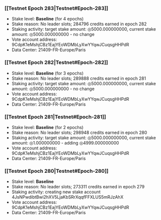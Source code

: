 ### [[Testnet Epoch 283|Testnet#Epoch-283]]
* Stake level: **Baseline** (for 4 epochs)
* Stake reason: No leader slots; 284796 credits earned in epoch 282
* Staking activity: target stake amount: ◎5000.000000000, current stake amount: ◎5000.000000000 - no change
* Vote account address: 9CdpK1eMshjCBz1EajYEoWDMbLyXwYYqwJCuqsgHHPdR
* Data Center: 21409-FR-Europe/Paris
### [[Testnet Epoch 282|Testnet#Epoch-282]]
* Stake level: **Baseline** (for 3 epochs)
* Stake reason: No leader slots; 289888 credits earned in epoch 281
* Staking activity: target stake amount: ◎5000.000000000, current stake amount: ◎5000.000000000 - no change
* Vote account address: 9CdpK1eMshjCBz1EajYEoWDMbLyXwYYqwJCuqsgHHPdR
* Data Center: 21409-FR-Europe/Paris
### [[Testnet Epoch 281|Testnet#Epoch-281]]
* Stake level: **Baseline** (for 2 epochs)
* Stake reason: No leader slots; 298948 credits earned in epoch 280
* Staking activity: target stake amount: ◎5000.000000000, current stake amount: ◎1.000000000 - adding ◎4999.000000000
* Vote account address: 9CdpK1eMshjCBz1EajYEoWDMbLyXwYYqwJCuqsgHHPdR
* Data Center: 21409-FR-Europe/Paris
### [[Testnet Epoch 280|Testnet#Epoch-280]]
* Stake level: **Baseline**
* Stake reason: No leader slots; 273311 credits earned in epoch 279
* Staking activity: creating new stake account 4JsNPwdibtBwi2hXV5LjaKbSRrXqqfFFXLUS5mRJzAhX
* Vote account address: 9CdpK1eMshjCBz1EajYEoWDMbLyXwYYqwJCuqsgHHPdR
* Data Center: 21409-FR-Europe/Paris